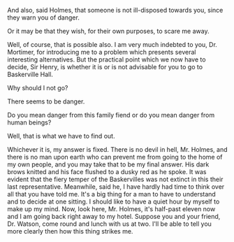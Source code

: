 And also, said Holmes, that someone is not ill-disposed towards
you, since they warn you of danger.

Or it may be that they wish, for their own purposes, to scare me
away.

Well, of course, that is possible also. I am very much indebted to
you, Dr. Mortimer, for introducing me to a problem which presents
several interesting alternatives. But the practical point which we now
have to decide, Sir Henry, is whether it is or is not advisable for you
to go to Baskerville Hall.

Why should I not go?

There seems to be danger.

Do you mean danger from this family fiend or do you mean danger from
human beings?

Well, that is what we have to find out.

Whichever it is, my answer is fixed. There is no devil in hell, Mr.
Holmes, and there is no man upon earth who can prevent me from going to
the home of my own people, and you may take that to be my final
answer. His dark brows knitted and his face flushed to a dusky red as
he spoke. It was evident that the fiery temper of the Baskervilles was
not extinct in this their last representative. Meanwhile, said he,
I have hardly had time to think over all that you have told me. It's
a big thing for a man to have to understand and to decide at one
sitting. I should like to have a quiet hour by myself to make up my
mind. Now, look here, Mr. Holmes, it's half-past eleven now and I am
going back right away to my hotel. Suppose you and your friend, Dr.
Watson, come round and lunch with us at two. I'll be able to tell you
more clearly then how this thing strikes me.
